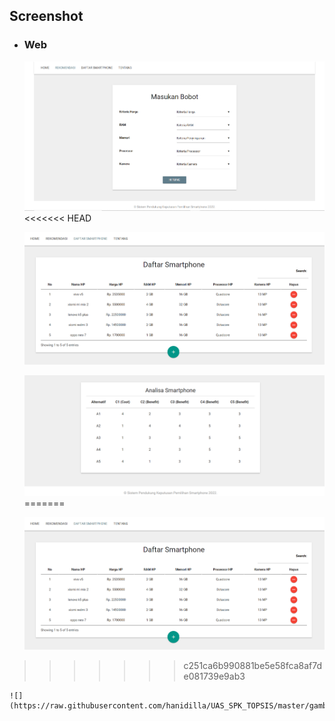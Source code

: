 ## Screenshot

- ### Web
    
    ![](https://raw.githubusercontent.com/hanidilla/UAS_SPK_TOPSIS/master/gambar/1.PNG)
<<<<<<< HEAD
    
    ![](https://raw.githubusercontent.com/hanidilla/UAS_SPK_TOPSIS/master/gambar/2.PNG)
    
    ![](https://raw.githubusercontent.com/hanidilla/UAS_SPK_TOPSIS/master/gambar/3.PNG)
=======
    
    ![](https://raw.githubusercontent.com/hanidilla/UAS_SPK_TOPSIS/master/gambar/2.PNG)
>>>>>>> c251ca6b990881be5e58fca8af7de081739e9ab3
    
    ![](https://raw.githubusercontent.com/hanidilla/UAS_SPK_TOPSIS/master/gambar/3.PNG)
   
